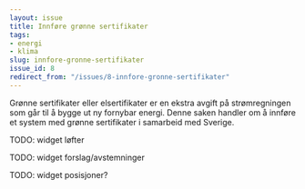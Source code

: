 ```yaml
---
layout: issue
title: Innføre grønne sertifikater
tags:
- energi
- klima
slug: innfore-gronne-sertifikater
issue_id: 8
redirect_from: "/issues/8-innfore-gronne-sertifikater"
---
```


Grønne sertifikater eller elsertifikater er en ekstra avgift på strømregningen som går til å bygge ut ny fornybar energi. Denne saken handler om å innføre et system med grønne sertifikater i samarbeid med Sverige. 

TODO: widget løfter

TODO: widget forslag/avstemninger

TODO: widget posisjoner?

